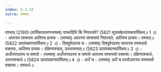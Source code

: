 ```yaml
---
index: 5.3.32
sutra: पश्चात्

---
```

पश्चात् (2190) (वार्तिकावतरणभाष्यम्) पश्चादिति किं निपात्यते? (5821 सूत्रार्थप्रत्यायकवार्तिकम्॥ 1 ॥) - अपरस्य पश्चभाव आतिश्च प्रत्ययः - (भाष्यम्) अपरस्य पश्चभावो निपात्यते, आतिश्च प्रत्ययः। पश्चात्॥ (5822 उपसंख्यानवार्तिकम्॥ 2 ॥) - दिक्पूर्वपदस्य च - (भाष्यम्) दिक्पूर्वपदस्य चापरस्य पश्चभावो वक्तव्यः, आतिश्च प्रत्ययः। दक्षिणपश्चात्, उत्तरपश्चात्॥ (5823 उपसंख्यानवार्तिकम्॥ 3 ॥) - अर्धोत्तरपदस्य च समासे - (भाष्यम्) अर्धोत्तरपदस्य च समासे अपरस्य पश्चभावो वक्तव्यः। दक्षिणपश्चार्धः, उत्तरपश्चार्धः॥ (5824 उपसंख्यानवार्तिकम्॥ 4 ॥) - अर्धे च - (भाष्यम्) अर्धे च परतोऽपरस्य पश्चभावो वक्तव्यः। पश्चार्धः॥
